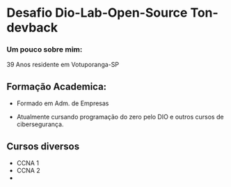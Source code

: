 # Desafio Dio-Lab-Open-Source Ton-devback

### Um pouco sobre mim:
39 Anos residente em Votuporanga-SP

## Formação Academica:

- Formado em Adm. de Empresas

- Atualmente cursando programação do zero pelo DIO e outros cursos de cibersegurança.

## Cursos diversos
- CCNA 1
- CCNA 2
-